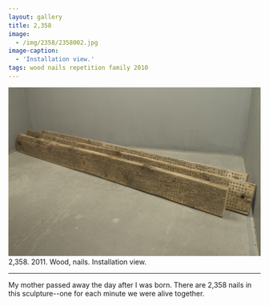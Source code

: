 ```yaml
---
layout: gallery
title: 2,358
image: 
  - /img/2358/2358002.jpg
image-caption:
  - 'Installation view.'
tags: wood nails repetition family 2010
---
```

<img src="/img/2358/2358001.jpg" alt="" class="img-responsive">
<figcaption>2,358. 2011. Wood, nails. Installation view.</figcaption>

***
My mother passed away the day after I was born.  There are 2,358 nails in this sculpture--one for each minute we were alive together.